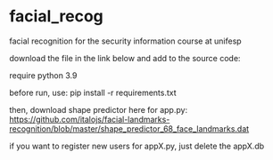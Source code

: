 # facial_recog
facial recognition for the security information course at unifesp

download the file in the link below and add to the source code:

require python 3.9  

before run, use: pip install -r requirements.txt

then, download shape predictor here for app.py: https://github.com/italojs/facial-landmarks-recognition/blob/master/shape_predictor_68_face_landmarks.dat

if you want to register new users for appX.py, just delete the appX.db 